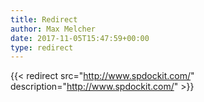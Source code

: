 ```yaml
---
title: Redirect
author: Max Melcher
date: 2017-11-05T15:47:59+00:00
type: redirect
---
```

{{< redirect src="http://www.spdockit.com/" description="http://www.spdockit.com/" >}}
